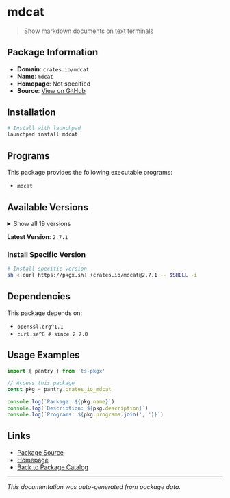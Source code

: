 # mdcat

> Show markdown documents on text terminals

## Package Information

- **Domain**: `crates.io/mdcat`
- **Name**: `mdcat`
- **Homepage**: Not specified
- **Source**: [View on GitHub](https://github.com/pkgxdev/pantry/tree/main/projects/crates.io/mdcat/package.yml)

## Installation

```bash
# Install with launchpad
launchpad install mdcat
```

## Programs

This package provides the following executable programs:

- `mdcat`

## Available Versions

<details>
<summary>Show all 19 versions</summary>

- `2.7.1`, `2.7.0`, `2.6.2`, `2.6.1`, `2.6.0`
- `2.5.0`, `2.4.0`, `2.3.1`, `2.3.0`, `2.2.0`
- `2.1.2`, `2.1.1`, `2.1.0`, `2.0.4`, `2.0.3`
- `2.0.2`, `2.0.1`, `2.0.0`, `1.1.0`

</details>

**Latest Version**: `2.7.1`

### Install Specific Version

```bash
# Install specific version
sh <(curl https://pkgx.sh) +crates.io/mdcat@2.7.1 -- $SHELL -i
```

## Dependencies

This package depends on:

- `openssl.org^1.1`
- `curl.se^8 # since 2.7.0`

## Usage Examples

```typescript
import { pantry } from 'ts-pkgx'

// Access this package
const pkg = pantry.crates_io_mdcat

console.log(`Package: ${pkg.name}`)
console.log(`Description: ${pkg.description}`)
console.log(`Programs: ${pkg.programs.join(', ')}`)
```

## Links

- [Package Source](https://github.com/pkgxdev/pantry/tree/main/projects/crates.io/mdcat/package.yml)
- [Homepage](#)
- [Back to Package Catalog](../package-catalog.md)

---

*This documentation was auto-generated from package data.*
